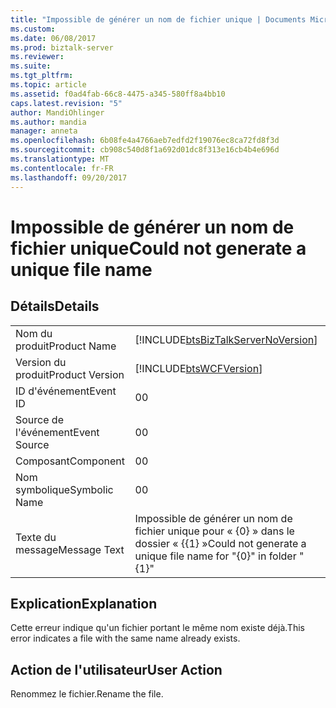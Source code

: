 ```yaml
---
title: "Impossible de générer un nom de fichier unique | Documents Microsoft"
ms.custom: 
ms.date: 06/08/2017
ms.prod: biztalk-server
ms.reviewer: 
ms.suite: 
ms.tgt_pltfrm: 
ms.topic: article
ms.assetid: f0ad4fab-66c8-4475-a345-580ff8a4bb10
caps.latest.revision: "5"
author: MandiOhlinger
ms.author: mandia
manager: anneta
ms.openlocfilehash: 6b08fe4a4766aeb7edfd2f19076ec8ca72fd8f3d
ms.sourcegitcommit: cb908c540d8f1a692d01dc8f313e16cb4b4e696d
ms.translationtype: MT
ms.contentlocale: fr-FR
ms.lasthandoff: 09/20/2017
---
```

# <a name="could-not-generate-a-unique-file-name"></a><span data-ttu-id="2149f-102">Impossible de générer un nom de fichier unique</span><span class="sxs-lookup"><span data-stu-id="2149f-102">Could not generate a unique file name</span></span>
## <a name="details"></a><span data-ttu-id="2149f-103">Détails</span><span class="sxs-lookup"><span data-stu-id="2149f-103">Details</span></span>  
  
|||  
|-|-|  
|<span data-ttu-id="2149f-104">Nom du produit</span><span class="sxs-lookup"><span data-stu-id="2149f-104">Product Name</span></span>|[!INCLUDE[btsBizTalkServerNoVersion](../includes/btsbiztalkservernoversion-md.md)]|  
|<span data-ttu-id="2149f-105">Version du produit</span><span class="sxs-lookup"><span data-stu-id="2149f-105">Product Version</span></span>|[!INCLUDE[btsWCFVersion](../includes/btswcfversion-md.md)]|  
|<span data-ttu-id="2149f-106">ID d'événement</span><span class="sxs-lookup"><span data-stu-id="2149f-106">Event ID</span></span>|<span data-ttu-id="2149f-107">0</span><span class="sxs-lookup"><span data-stu-id="2149f-107">0</span></span>|  
|<span data-ttu-id="2149f-108">Source de l'événement</span><span class="sxs-lookup"><span data-stu-id="2149f-108">Event Source</span></span>|<span data-ttu-id="2149f-109">0</span><span class="sxs-lookup"><span data-stu-id="2149f-109">0</span></span>|  
|<span data-ttu-id="2149f-110">Composant</span><span class="sxs-lookup"><span data-stu-id="2149f-110">Component</span></span>|<span data-ttu-id="2149f-111">0</span><span class="sxs-lookup"><span data-stu-id="2149f-111">0</span></span>|  
|<span data-ttu-id="2149f-112">Nom symbolique</span><span class="sxs-lookup"><span data-stu-id="2149f-112">Symbolic Name</span></span>|<span data-ttu-id="2149f-113">0</span><span class="sxs-lookup"><span data-stu-id="2149f-113">0</span></span>|  
|<span data-ttu-id="2149f-114">Texte du message</span><span class="sxs-lookup"><span data-stu-id="2149f-114">Message Text</span></span>|<span data-ttu-id="2149f-115">Impossible de générer un nom de fichier unique pour « {0} » dans le dossier « {{1} »</span><span class="sxs-lookup"><span data-stu-id="2149f-115">Could not generate a unique file name for "{0}" in folder "{1}"</span></span>|  
  
## <a name="explanation"></a><span data-ttu-id="2149f-116">Explication</span><span class="sxs-lookup"><span data-stu-id="2149f-116">Explanation</span></span>  
 <span data-ttu-id="2149f-117">Cette erreur indique qu'un fichier portant le même nom existe déjà.</span><span class="sxs-lookup"><span data-stu-id="2149f-117">This error indicates a file with the same name already exists.</span></span>  
  
## <a name="user-action"></a><span data-ttu-id="2149f-118">Action de l'utilisateur</span><span class="sxs-lookup"><span data-stu-id="2149f-118">User Action</span></span>  
 <span data-ttu-id="2149f-119">Renommez le fichier.</span><span class="sxs-lookup"><span data-stu-id="2149f-119">Rename the file.</span></span>